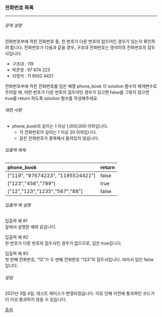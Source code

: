 ### 전화번호 목록

***

###### 문제 설명

전화번호부에 적힌 전화번호 중, 한 번호가 다른 번호의 접두어인 경우가 있는지 확인하려 합니다.
전화번호가 다음과 같을 경우, 구조대 전화번호는 영석이의 전화번호의 접두사입니다.

- 구조대 : 119
- 박준영 : 97 674 223
- 지영석 : 11 9552 4421

전화번호부에 적힌 전화번호를 담은 배열 phone_book 이 solution 함수의 매개변수로 주어질 때, 어떤 번호가 다른 번호의 접두어인 경우가 있으면 false를 그렇지 않으면 true를 return 하도록 solution 함수를 작성해주세요.

###### 제한 사항

- phone_book의 길이는 1 이상 1,000,000 이하입니다.
    - 각 전화번호의 길이는 1 이상 20 이하입니다.
    - 같은 전화번호가 중복해서 들어있지 않습니다.

###### 입출력 예제

| phone_book | return |
| :-------------------------------- |  :------- |
| ["119", "97674223", "1195524421"] | false	 | 
| ["123","456","789"]               | true	 | 
| ["12","123","1235","567","88"]    | false	 | 

###### 입출력 예 설명

입출력 예 #1 </br>
앞에서 설명한 예와 같습니다.

입출력 예 #2 </br>
한 번호가 다른 번호의 접두사인 경우가 없으므로, 답은 true입니다.

입출력 예 #3 </br>
첫 번째 전화번호, “12”가 두 번째 전화번호 “123”의 접두사입니다. 따라서 답은 false입니다.

###### 알림
2021년 3월 4일, 테스트 케이스가 변경되었습니다. 이로 인해 이전에 통과하던 코드가 더 이상 통과하지 않을 수 있습니다.

[출처](https://ncpc.idi.ntnu.no/ncpc2007/ncpc2007problems.pdf)